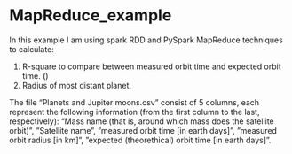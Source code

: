 # MapReduce_example

In this example I am using spark RDD and PySpark MapReduce techniques to calculate:
1) R-square to compare between measured orbit time and expected orbit time. ()
2) Radius of most distant planet.

The file “Planets and Jupiter moons.csv” consist of 5 columns, each represent the following information (from the first column to the last,
respectively): “Mass name (that is, around which mass does the satellite orbit)”, ”Satellite name”,
”measured orbit time [in earth days]”, ”measured orbit radius [in km]”, ”expected (theorethical) orbit
time [in earth days]”.
